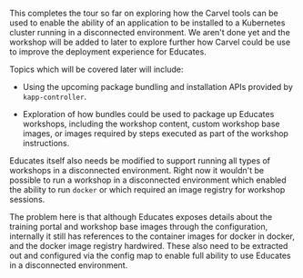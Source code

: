 This completes the tour so far on exploring how the Carvel tools can be used
to enable the ability of an application to be installed to a Kubernetes
cluster running in a disconnected environment. We aren't done yet and the
workshop will be added to later to explore further how Carvel could be use
to improve the deployment experience for Educates.

Topics which will be covered later will include:

* Using the upcoming package bundling and installation APIs provided by
  ``kapp-controller``.

* Exploration of how bundles could be used to package up Educates workshops,
  including the workshop content, custom workshop base images, or images
  required by steps executed as part of the workshop instructions.

Educates itself also needs be modified to support running all types of
workshops in a disconnected environment. Right now it wouldn't be possible to
run a workshop in a disconnected environment which enabled the ability to run
``docker`` or which required an image registry for workshop sessions.

The problem here is that although Educates exposes details about the training
portal and workshop base images through the configuration, internally it still
has references to the container images for docker in docker, and the docker
image registry hardwired. These also need to be extracted out and configured
via the config map to enable full ability to use Educates in a disconnected
environment.
